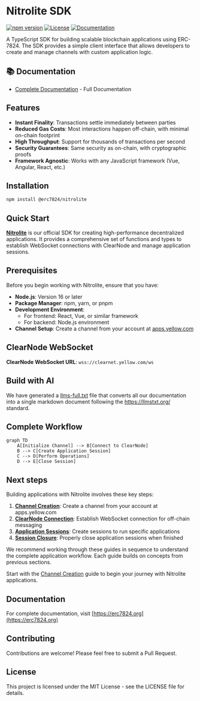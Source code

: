 # Nitrolite SDK

[![npm version](https://img.shields.io/npm/v/@erc7824/nitrolite.svg)](https://www.npmjs.com/package/@erc7824/nitrolite)
[![License](https://img.shields.io/npm/l/@erc7824/nitrolite.svg)](https://github.com/erc7824/nitrolite/blob/main/LICENSE)
[![Documentation](https://img.shields.io/badge/docs-website-blue)](https://erc7824.org/quick_start)

A TypeScript SDK for building scalable blockchain applications using ERC-7824. The SDK provides a simple client interface that allows developers to create and manage channels with custom application logic.

## 📚 Documentation

- [Complete Documentation](https://erc7824.org/quick_start) - Full Documentation

## Features

- **Instant Finality**: Transactions settle immediately between parties
- **Reduced Gas Costs**: Most interactions happen off-chain, with minimal on-chain footprint
- **High Throughput**: Support for thousands of transactions per second
- **Security Guarantees**: Same security as on-chain, with cryptographic proofs
- **Framework Agnostic**: Works with any JavaScript framework (Vue, Angular, React, etc.)

## Installation

```bash
npm install @erc7824/nitrolite
```

## Quick Start

**[Nitrolite](https://www.npmjs.com/package/@erc7824/nitrolite)** is our official SDK for creating high-performance decentralized applications. It provides a comprehensive set of functions and types to establish WebSocket connections with ClearNode and manage application sessions.

## Prerequisites

Before you begin working with Nitrolite, ensure that you have:

- **Node.js**: Version 16 or later
- **Package Manager**: npm, yarn, or pnpm
- **Development Environment**:
    - For frontend: React, Vue, or similar framework
    - For backend: Node.js environment
- **Channel Setup**: Create a channel from your account at [apps.yellow.com](https://apps.yellow.com)

## ClearNode WebSocket

**ClearNode WebSocket URL**: `wss://clearnet.yellow.com/ws`

## Build with AI

We have generated a [llms-full.txt](https://erc7824.org/llms-full.txt) file that converts all our documentation into a single markdown document following the https://llmstxt.org/ standard.

## Complete Workflow

```mermaid
graph TD
    A[Initialize Channel] --> B[Connect to ClearNode]
    B --> C[Create Application Session]
    C --> D[Perform Operations]
    D --> E[Close Session]
```

## Next steps

Building applications with Nitrolite involves these key steps:

1. **[Channel Creation](https://erc7824.org/quick_start/initializing_channel)**: Create a channel from your account at apps.yellow.com
2. **[ClearNode Connection](https://erc7824.org/quick_start/connect_to_the_clearnode)**: Establish WebSocket connection for off-chain messaging
3. **[Application Sessions](https://erc7824.org/quick_start/application_session)**: Create sessions to run specific applications
4. **[Session Closure](https://erc7824.org/quick_start/close_session)**: Properly close application sessions when finished

We recommend working through these guides in sequence to understand the complete application workflow. Each guide builds on concepts from previous sections.

Start with the [Channel Creation](https://erc7824.org/quick_start/initializing_channel) guide to begin your journey with Nitrolite applications.

## Documentation

For complete documentation, visit [https://erc7824.org](https://erc7824.org)

## Contributing

Contributions are welcome! Please feel free to submit a Pull Request.

## License

This project is licensed under the MIT License - see the LICENSE file for details.
